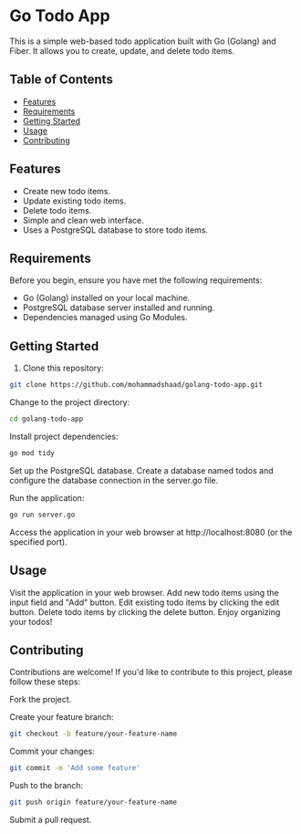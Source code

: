 # Go Todo App

This is a simple web-based todo application built with Go (Golang) and Fiber. It allows you to create, update, and delete todo items.

## Table of Contents

- [Features](#features)
- [Requirements](#requirements)
- [Getting Started](#getting-started)
- [Usage](#usage)
- [Contributing](#contributing)

## Features

- Create new todo items.
- Update existing todo items.
- Delete todo items.
- Simple and clean web interface.
- Uses a PostgreSQL database to store todo items.

## Requirements

Before you begin, ensure you have met the following requirements:

- Go (Golang) installed on your local machine.
- PostgreSQL database server installed and running.
- Dependencies managed using Go Modules.

## Getting Started

1. Clone this repository:

```bash
git clone https://github.com/mohammadshaad/golang-todo-app.git
```

Change to the project directory:

```bash
cd golang-todo-app
```

Install project dependencies:

```bash
go mod tidy
```

Set up the PostgreSQL database. Create a database named todos and configure the database connection in the server.go file.

Run the application:

```bash
go run server.go
```

Access the application in your web browser at http://localhost:8080 (or the specified port).

## Usage

Visit the application in your web browser.
Add new todo items using the input field and "Add" button.
Edit existing todo items by clicking the edit button.
Delete todo items by clicking the delete button.
Enjoy organizing your todos!

## Contributing
Contributions are welcome! If you'd like to contribute to this project, please follow these steps:

Fork the project.

Create your feature branch: 

```bash
git checkout -b feature/your-feature-name
```

Commit your changes:

```bash
git commit -m 'Add some feature'
```

Push to the branch: 

```bash
git push origin feature/your-feature-name
```

Submit a pull request.
